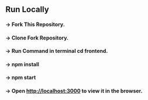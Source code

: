## Run Locally


#### -> Fork This Repository.
#### -> Clone Fork Repository.
#### -> Run Command in terminal cd frontend.
#### -> npm install
#### -> npm start
#### -> Open [http://localhost:3000](http://localhost:3000) to view it in the browser.

